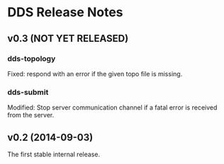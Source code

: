 # DDS Release Notes

## v0.3 (NOT YET RELEASED)
### dds-topology
Fixed: respond with an error if the given topo file is missing.

### dds-submit
Modified: Stop server communication channel if a fatal error is received from the server. 

## v0.2 (2014-09-03)

The first stable internal release.

